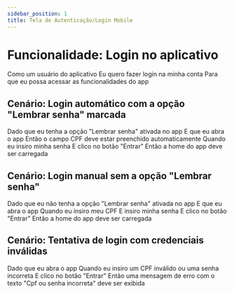```yaml
---
sidebar_position: 1
title: Tela de Autenticação/Login Mobile
---
```


# Funcionalidade: Login no aplicativo

Como um usuário do aplicativo
Eu quero fazer login na minha conta
Para que eu possa acessar as funcionalidades do app

## Cenário: Login automático com a opção "Lembrar senha" marcada
Dado que eu tenha a opção "Lembrar senha" ativada no app
E que eu abra o app
Então o campo CPF deve estar preenchido automaticamente
Quando eu insiro minha senha
E clico no botão "Entrar"
Então a home do app deve ser carregada

## Cenário: Login manual sem a opção "Lembrar senha"
Dado que eu não tenha a opção "Lembrar senha" ativada no app
E que eu abra o app
Quando eu insiro meu CPF
E insiro minha senha
E clico no botão "Entrar"
Então a home do app deve ser carregada

## Cenário: Tentativa de login com credenciais inválidas
Dado que eu abra o app
Quando eu insiro um CPF inválido ou uma senha incorreta
E clico no botão "Entrar"
Então uma mensagem de erro com o texto "Cpf ou senha incorreta" deve ser exibida
